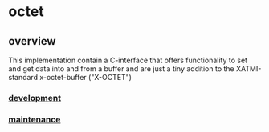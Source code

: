 # octet

## overview

This implementation contain a C-interface that offers functionality to set and get data into and from a buffer and are just a tiny addition to the XATMI-standard x-octet-buffer ("X-OCTET")

### [development](octet.development.md)

### [maintenance](octet.maintenance.md)

